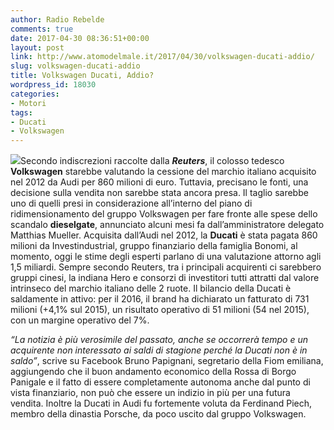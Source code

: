 ```yaml
---
author: Radio Rebelde
comments: true
date: 2017-04-30 08:36:51+00:00
layout: post
link: http://www.atomodelmale.it/2017/04/30/volkswagen-ducati-addio/
slug: volkswagen-ducati-addio
title: Volkswagen Ducati, Addio?
wordpress_id: 18030
categories:
- Motori
tags:
- Ducati
- Volkswagen
---
```


![](http://www.atomodelmale.it/wp-content/uploads/2017/04/ducati-desmosedicigp-motogp-2017-02-300x200.jpg)Secondo indiscrezioni raccolte dalla _**Reuters**_, il colosso tedesco **Volkswagen** starebbe valutando la cessione del marchio italiano acquisito nel 2012 da Audi per 860 milioni di euro.
Tuttavia, precisano le fonti, una decisione sulla vendita non sarebbe stata ancora presa. Il taglio sarebbe uno di quelli presi in considerazione all’interno del piano di ridimensionamento del gruppo Volkswagen per fare fronte alle spese dello scandalo **dieselgate**, annunciato alcuni mesi fa dall’amministratore delegato Matthias Mueller.
Acquisita dall’Audi nel 2012, la **Ducati** è stata pagata 860 milioni da Investindustrial, gruppo finanziario della famiglia Bonomi, al momento, oggi le stime degli esperti parlano di una valutazione attorno agli 1,5 miliardi.
Sempre secondo Reuters, tra i principali acquirenti ci sarebbero gruppi cinesi, la indiana Hero e consorzi di investitori tutti attratti dal valore intrinseco del marchio italiano delle 2 ruote.
Il bilancio della Ducati è saldamente in attivo: per il 2016, il brand ha dichiarato un fatturato di 731 milioni (+4,1% sul 2015), un risultato operativo di 51 milioni (54 nel 2015), con un margine operativo del 7%.



_“La notizia è più verosimile del passato, anche se occorrerà tempo e un acquirente non interessato ai saldi di stagione perché la Ducati non è in saldo”_, scrive su Facebook Bruno Papignani, segretario della Fiom emiliana, aggiungendo che il buon andamento economico della Rossa di Borgo Panigale e il fatto di essere completamente autonoma anche dal punto di vista finanziario, non può che essere un indizio in più per una futura vendita. Inoltre la Ducati in Audi fu fortemente voluta da Ferdinand Piech, membro della dinastia Porsche, da poco uscito dal gruppo Volkswagen.
